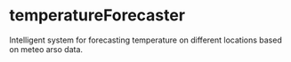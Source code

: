 # temperatureForecaster
Intelligent system for forecasting temperature on different locations based on meteo arso data.
